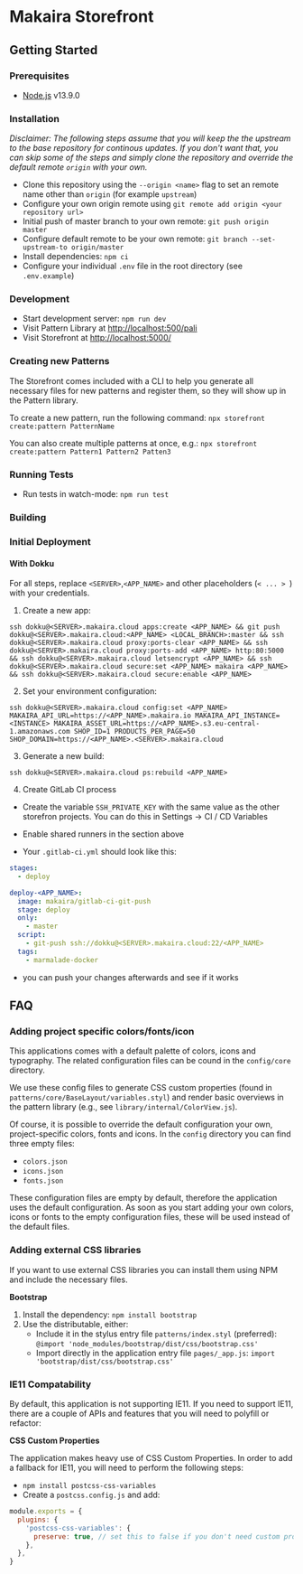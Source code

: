 # Makaira Storefront

## Getting Started

### Prerequisites

* [Node.js](https://nodejs.org/) v13.9.0


### Installation

*Disclaimer: The following steps assume that you will keep the the upstream to the base repository for continous updates. If you don't want that, you can skip some of the steps and simply clone the repository and override the default remote `origin` with your own.*

* Clone this repository using the `--origin <name>` flag to set an remote name other than `origin` (for example `upstream`)
* Configure your own origin remote using `git remote add origin <your repository url>`
* Initial push of master branch to your own remote: `git push origin master`
* Configure default remote to be your own remote: `git branch --set-upstream-to origin/master`
* Install dependencies: `npm ci`
* Configure your individual `.env` file in the root directory (see `.env.example`)


### Development

* Start development server: `npm run dev`
* Visit Pattern Library at [http://localhost:500/pali](http://localhost:5000/pali)
* Visit Storefront at [http://localhost:5000/](http://localhost:5000/)


### Creating new Patterns

The Storefront comes included with a CLI to help you generate all necessary files for new patterns and register them, so they will show up in the Pattern library.

To create a new pattern, run the following command:
`npx storefront create:pattern PatternName`

You can also create multiple patterns at once, e.g.:
`npx storefront create:pattern Pattern1 Pattern2 Patten3`


### Running Tests

* Run tests in watch-mode: `npm run test`


### Building


### Initial Deployment

#### With Dokku

For all steps, replace `<SERVER>`,`<APP_NAME>` and other placeholders (`< ... > `) with your credentials.

1. Create a new app:

`ssh dokku@<SERVER>.makaira.cloud apps:create <APP_NAME> && git push dokku@<SERVER>.makaira.cloud:<APP_NAME> <LOCAL_BRANCH>:master && ssh dokku@<SERVER>.makaira.cloud proxy:ports-clear <APP_NAME> && ssh dokku@<SERVER>.makaira.cloud proxy:ports-add <APP_NAME> http:80:5000 && ssh dokku@<SERVER>.makaira.cloud letsencrypt <APP_NAME> && ssh dokku@<SERVER>.makaira.cloud secure:set <APP_NAME> makaira <APP_NAME> && ssh dokku@<SERVER>.makaira.cloud secure:enable <APP_NAME>`

2. Set your environment configuration:

`ssh dokku@<SERVER>.makaira.cloud config:set <APP_NAME> MAKAIRA_API_URL=https://<APP_NAME>.makaira.io MAKAIRA_API_INSTANCE=<INSTANCE> MAKAIRA_ASSET_URL=https://<APP_NAME>.s3.eu-central-1.amazonaws.com SHOP_ID=1 PRODUCTS_PER_PAGE=50 SHOP_DOMAIN=https://<APP_NAME>.<SERVER>.makaira.cloud`

3. Generate a new build:

`ssh dokku@<SERVER>.makaira.cloud ps:rebuild <APP_NAME>`

4. Create GitLab CI process

- Create the variable `SSH_PRIVATE_KEY` with the same value as the other storefron projects.
You can do this in Settings -> CI / CD Variables

- Enable shared runners in the section above

- Your `.gitlab-ci.yml` should look like this:
``` yaml
stages:
  - deploy

deploy-<APP_NAME>:
  image: makaira/gitlab-ci-git-push
  stage: deploy
  only:
    - master
  script:
    - git-push ssh://dokku@<SERVER>.makaira.cloud:22/<APP_NAME>
  tags:
    - marmalade-docker
```
- you can push your changes afterwards and see if it works

## FAQ

### Adding project specific colors/fonts/icon

This applications comes with a default palette of colors, icons and typography. The related configuration files can be cound in the `config/core` directory.

We use these config files to generate CSS custom properties (found in `patterns/core/BaseLayout/variables.styl`) and render basic overviews in the pattern library (e.g., see `library/internal/ColorView.js`).

Of course, it is possible to override the default configuration your own, project-specific colors, fonts and icons. In the `config` directory you can find three empty files:
- `colors.json`
- `icons.json`
- `fonts.json`

These configuration files are empty by default, therefore the application uses the default configuration. As soon as you start adding your own colors, icons or fonts to the empty configuration files, these will be used instead of the default files.


### Adding external CSS libraries

If you want to use external CSS libraries you can install them using NPM and include the necessary files.

**Bootstrap**
1. Install the dependency: `npm install bootstrap`
2. Use the distributable, either:
    * Include it in the stylus entry file `patterns/index.styl` (preferred):
    `@import 'node_modules/bootstrap/dist/css/bootstrap.css'`
    * Import directly in the application entry file `pages/_app.js`:
    `import 'bootstrap/dist/css/bootstrap.css'`


### IE11 Compatability

By default, this application is not supporting IE11. If you need to support IE11, there are a couple of APIs and features that you will need to polyfill or refactor:

**CSS Custom Properties**

The application makes heavy use of CSS Custom Properties. In order to add a fallback for IE11, you will need to perform the following steps:

- `npm install postcss-css-variables`
- Create a `postcss.config.js` and add:

```javascript
module.exports = {
  plugins: {
    'postcss-css-variables': {
      preserve: true, // set this to false if you don't need custom properties at runtime
    },
  },
}
```
